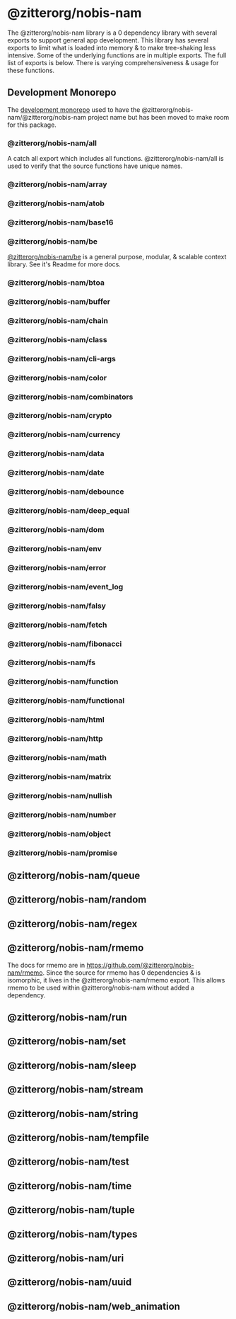 # @zitterorg/nobis-nam

The @zitterorg/nobis-nam library is a 0 dependency library with several exports to support general app development. This library has several exports to limit what is loaded into memory & to make tree-shaking less intensive. Some of the underlying functions are in multiple exports. The full list of exports is below. There is varying comprehensiveness & usage for these functions.

## Development Monorepo

The [development monorepo](https://github.com/@zitterorg/nobis-nam/dev) used to have the @zitterorg/nobis-nam/@zitterorg/nobis-nam project name but has been moved to make room for this package.

### @zitterorg/nobis-nam/all

A catch all export which includes all functions. @zitterorg/nobis-nam/all is used to verify that the source functions have unique names.

### @zitterorg/nobis-nam/array

### @zitterorg/nobis-nam/atob

### @zitterorg/nobis-nam/base16

### @zitterorg/nobis-nam/be

[@zitterorg/nobis-nam/be](https://github.com/@zitterorg/nobis-nam/be) is a general purpose, modular, & scalable context library. See it's Readme for more docs.

### @zitterorg/nobis-nam/btoa

### @zitterorg/nobis-nam/buffer

### @zitterorg/nobis-nam/chain

### @zitterorg/nobis-nam/class

### @zitterorg/nobis-nam/cli-args

### @zitterorg/nobis-nam/color

### @zitterorg/nobis-nam/combinators

### @zitterorg/nobis-nam/crypto

### @zitterorg/nobis-nam/currency

### @zitterorg/nobis-nam/data

### @zitterorg/nobis-nam/date

### @zitterorg/nobis-nam/debounce

### @zitterorg/nobis-nam/deep_equal

### @zitterorg/nobis-nam/dom

### @zitterorg/nobis-nam/env

### @zitterorg/nobis-nam/error

### @zitterorg/nobis-nam/event_log

### @zitterorg/nobis-nam/falsy

### @zitterorg/nobis-nam/fetch

### @zitterorg/nobis-nam/fibonacci

### @zitterorg/nobis-nam/fs

### @zitterorg/nobis-nam/function

### @zitterorg/nobis-nam/functional

### @zitterorg/nobis-nam/html

### @zitterorg/nobis-nam/http

### @zitterorg/nobis-nam/math

### @zitterorg/nobis-nam/matrix

### @zitterorg/nobis-nam/nullish

### @zitterorg/nobis-nam/number

### @zitterorg/nobis-nam/object

### @zitterorg/nobis-nam/promise

## @zitterorg/nobis-nam/queue

## @zitterorg/nobis-nam/random

## @zitterorg/nobis-nam/regex

## @zitterorg/nobis-nam/rmemo

The docs for rmemo are in https://github.com/@zitterorg/nobis-nam/rmemo. Since the source for rmemo has 0 dependencies & is isomorphic, it lives in the @zitterorg/nobis-nam/rmemo export. This allows rmemo to be used within @zitterorg/nobis-nam without added a dependency.

## @zitterorg/nobis-nam/run

## @zitterorg/nobis-nam/set

## @zitterorg/nobis-nam/sleep

## @zitterorg/nobis-nam/stream

## @zitterorg/nobis-nam/string

## @zitterorg/nobis-nam/tempfile

## @zitterorg/nobis-nam/test

## @zitterorg/nobis-nam/time

## @zitterorg/nobis-nam/tuple

## @zitterorg/nobis-nam/types

## @zitterorg/nobis-nam/uri

## @zitterorg/nobis-nam/uuid

## @zitterorg/nobis-nam/web_animation
